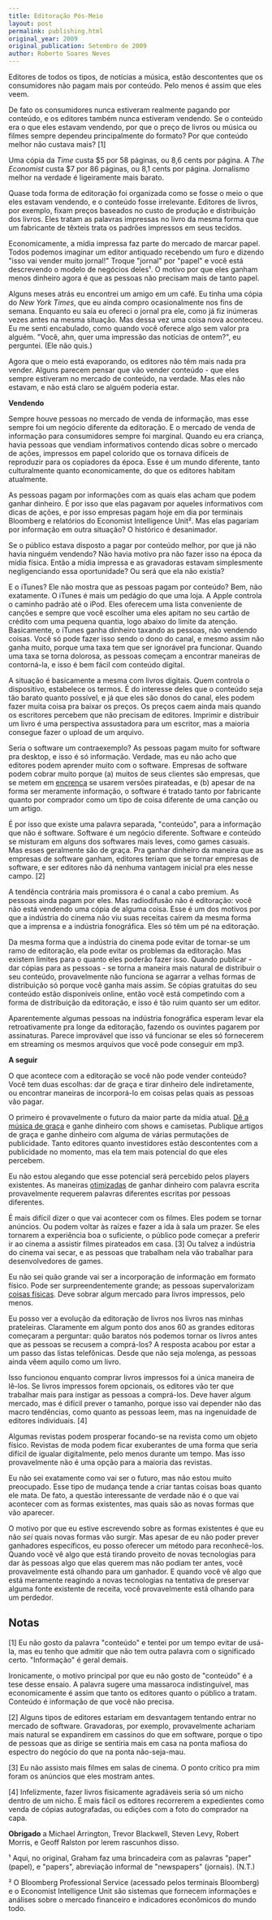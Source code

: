 ```yaml
---
title: Editoração Pós-Meio
layout: post
permalink: publishing.html
original_year: 2009
original_publication: Setembro de 2009
author: Roberto Soares Neves
---
```


Editores de todos os tipos, de notícias a música, estão descontentes que os consumidores não pagam mais por conteúdo. Pelo menos é assim que eles veem.

De fato os consumidores nunca estiveram realmente pagando por conteúdo, e os editores também nunca estiveram vendendo. Se o conteúdo era o que eles estavam vendendo, por que o preço de livros ou música ou filmes sempre dependeu principalmente do formato? Por que conteúdo melhor não custava mais? [1]

Uma cópia da *Time* custa $5 por 58 páginas, ou 8,6 cents por página. A *The Economist* custa $7 por 86 páginas, ou 8,1 cents por página. Jornalismo melhor na verdade é ligeiramente mais barato.

Quase toda forma de editoração foi organizada como se fosse o meio o que eles estavam vendendo, e o conteúdo fosse irrelevante. Editores de livros, por exemplo, fixam preços baseados no custo de produção e distribuição dos livros. Eles tratam as palavras impressas no livro da mesma forma que um fabricante de têxteis trata os padrões impressos em seus tecidos.

Economicamente, a mídia impressa faz parte do mercado de marcar papel. Todos podemos imaginar um editor antiquado recebendo um furo e dizendo "isso vai vender muito jornal!" Troque "jornal" por "papel" e você está  descrevendo o modelo de negócios deles¹. O motivo por que eles ganham menos dinheiro agora é que as pessoas não precisam mais de tanto papel.

Alguns meses atrás eu encontrei um amigo em um café. Eu tinha uma cópia do *New York Times*, que eu ainda compro ocasionalmente nos fins de semana. Enquanto eu saía eu ofereci o jornal pra ele, como já fiz inúmeras vezes antes na mesma situação. Mas dessa vez uma coisa nova aconteceu. Eu me senti encabulado, como quando você oferece algo sem valor pra alguém. "Você, ahn, quer uma impressão das notícias de ontem?", eu perguntei. (Ele não quis.)

Agora que o meio está evaporando, os editores não têm mais nada pra vender. Alguns parecem pensar que vão vender conteúdo - que eles sempre estiveram no mercado de conteúdo, na verdade. Mas eles não estavam, e não está claro se alguém poderia estar.

**Vendendo**

Sempre houve pessoas no mercado de venda de informação, mas esse sempre foi um negócio diferente da editoração. E o mercado de venda de informação para consumidores sempre foi marginal. Quando eu era criança, havia pessoas que vendiam informativos contendo dicas sobre o mercado de ações, impressos em papel colorido que os tornava difíceis de reproduzir para os copiadores da época. Esse é um mundo diferente, tanto culturalmente quanto economicamente, do que os editores habitam atualmente.

As pessoas pagam por informações com as quais elas acham que podem ganhar dinheiro. É por isso que elas pagavam por aqueles informativos com dicas de ações, e por isso empresas pagam hoje em dia por terminais Bloomberg e relatórios do Economist Intelligence Unit². Mas elas pagariam por informação em outra situação? O histórico é desanimador.

Se o público estava disposto a pagar por conteúdo melhor, por que já não havia ninguém vendendo? Não havia motivo pra não fazer isso na época da mídia física. Então a mídia impressa e as gravadoras estavam simplesmente negligenciando essa oportunidade? Ou será que ela não existia?

E o iTunes? Ele não mostra que as pessoas pagam por conteúdo? Bem, não exatamente. O iTunes é mais um pedágio do que uma loja. A Apple controla o caminho padrão até o iPod. Eles oferecem uma lista conveniente de canções e sempre que você escolher uma eles apitam no seu cartão de crédito com uma pequena quantia, logo abaixo do limite da atenção. Basicamente, o iTunes ganha dinheiro taxando as pessoas, não vendendo coisas. Você só pode fazer isso sendo o dono do canal, e mesmo assim não ganha muito, porque uma taxa tem que ser ignorável pra funcionar. Quando uma taxa se torna dolorosa, as pessoas começam a encontrar maneiras de contorná-la, e isso é bem fácil com conteúdo digital.

A situação é basicamente a mesma com livros digitais. Quem controla o dispositivo, estabelece os termos. É do interesse deles que o conteúdo seja tão barato quanto possível, e já que eles são donos do canal, eles podem fazer muita coisa pra baixar os preços. Os preços caem ainda mais quando os escritores percebem que não precisam de editores. Imprimir e distribuir um livro é uma perspectiva assustadora para um escritor, mas a maioria consegue fazer o upload de um arquivo.

Seria o software um contraexemplo? As pessoas pagam muito for software pra desktop, e isso é só informação. Verdade, mas eu não acho que editores podem aprender muito com o software. Empresas de software podem cobrar muito porque (a) muitos de seus clientes são empresas, que se metem em [encrenca](http://www.bsa.org/country/News%20and%20Events/News%20Archives/en/2009/en-08312009-mueller.aspx?sc_lang=en) se usarem versões pirateadas, e (b) apesar de na forma ser meramente informação, o software é tratado tanto por fabricante quanto por comprador como um tipo de coisa diferente de uma canção ou um artigo.

É por isso que existe uma palavra separada, "conteúdo", para a informação que não é software. Software é um negócio diferente. Software e conteúdo se misturam em alguns dos softwares mais leves, como games casuais. Mas esses geralmente são de graça. Pra ganhar dinheiro da maneira que as empresas de software ganham, editores teriam que se tornar empresas de software, e ser editores não dá nenhuma vantagem inicial pra eles nesse campo. [2]

A tendência contrária mais promissora é o canal a cabo premium. As pessoas ainda pagam por eles. Mas radiodifusão não é editoração: você não está vendendo uma cópia de alguma coisa. Esse é um dos motivos por que a indústria do cinema não viu suas receitas caírem da mesma forma que a imprensa e a indústria fonográfica. Eles só têm um pé na editoração.

Da mesma forma que a indústria do cinema pode evitar de tornar-se um ramo de editoração, ela pode evitar os problemas da editoração. Mas existem limites para o quanto eles poderão fazer isso. Quando publicar - dar cópias para as pessoas - se torna a maneira mais natural de distribuir o seu conteúdo, provavelmente não funciona se agarrar a velhas formas de distribuição só porque você ganha mais assim. Se cópias gratuitas do seu conteúdo estão disponíveis online, então você está competindo com a forma de distribuição da editoração, e isso é tão ruim quanto ser um editor.

Aparentemente algumas pessoas na indústria fonográfica esperam levar ela retroativamente pra longe da editoração, fazendo os ouvintes pagarem por assinaturas. Parece improvável que isso vá funcionar se eles só fornecerem em streaming os mesmos arquivos que você pode conseguir em mp3.

**A seguir**

O que acontece com a editoração se você não pode vender conteúdo? Você tem duas escolhas: dar de graça e tirar dinheiro dele indiretamente, ou encontrar maneiras de incorporá-lo em coisas pelas quais as pessoas vão pagar.

O primeiro é provavelmente o futuro da maior parte da mídia atual. [Dê a música de graça](http://thesixtyone.com/) e ganhe dinheiro com shows e camisetas. Publique artigos de graça e ganhe dinheiro com alguma de várias permutações de publicidade. Tanto editores quanto investidores estão descontentes com a publicidade no momento, mas ela tem mais potencial do que eles percebem.

Eu não estou alegando que esse potencial será percebido pelos players existentes. As maneiras [otimizadas](http://ycombinator.com/rfs1.html) de ganhar dinheiro com palavra escrita provavelmente requerem palavras diferentes escritas por pessoas diferentes.

É mais difícil dizer o que vai acontecer com os filmes. Eles podem se tornar anúncios. Ou podem voltar às raízes e fazer a ida à sala um prazer. Se eles tornarem a experiência boa o suficiente, o público pode começar a preferir ir ao cinema a assistir filmes pirateados em casa. [3] Ou talvez a indústria do cinema vai secar, e as pessoas que trabalham nela vão trabalhar para desenvolvedores de games.

Eu não sei quão grande vai ser a incorporação de informação em formato físico. Pode ser surpreendentemente grande; as pessoas supervalorizam [coisas físicas](http://www.paulgraham.com/stuff.html). Deve sobrar algum mercado para livros impressos, pelo menos.

Eu posso ver a evolução da editoração de livros nos livros nas minhas prateleiras. Claramente em algum ponto dos anos 60 as grandes editoras começaram a perguntar: quão baratos nós podemos tornar os livros antes que as pessoas se recusem a comprá-los? A resposta acabou por estar a um passo das listas telefônicas. Desde que não seja molenga, as pessoas ainda vêem aquilo como um livro.

Isso funcionou enquanto comprar livros impressos foi a única maneira de lê-los. Se livros impressos forem opcionais, os editores vão ter que trabalhar mais para instigar as pessoas a comprá-los. Deve haver algum mercado, mas é difícil prever o tamanho, porque isso vai depender não das macro tendências, como quanto as pessoas leem, mas na ingenuidade de editores individuais. [4]

Algumas revistas podem prosperar focando-se na revista como um objeto físico. Revistas de moda podem ficar exuberantes de uma forma que seria difícil de igualar digitalmente, pelo menos durante um tempo. Mas isso provavelmente não é uma opção para a maioria das revistas.

Eu não sei exatamente como vai ser o futuro, mas não estou muito preocupado. Esse tipo de mudança tende a criar tantas coisas boas quanto ele mata. De fato, a questão interessante de verdade não é o que vai acontecer com as formas existentes, mas quais são as novas formas que vão aparecer.

O motivo por que eu estive escrevendo sobre as formas existentes é que eu não *sei* quais novas formas vão surgir. Mas apesar de eu não poder prever ganhadores específicos, eu posso oferecer um método para reconhecê-los. Quando você vê algo que está tirando proveito de novas tecnologias para dar às pessoas algo que elas querem mas não podiam ter antes, você provavelmente está olhando para um ganhador. E quando você vê algo que está meramente reagindo a novas tecnologias na tentativa de preservar alguma fonte existente de receita, você provavelmente está olhando para um perdedor.





## Notas

[1] Eu não gosto da palavra "conteúdo" e tentei por um tempo evitar de usá-la, mas eu tenho que admitir que não tem outra palavra com o significado certo. "Informação" é geral demais.

Ironicamente, o motivo principal por que eu não gosto de "conteúdo" é a tese desse ensaio. A palavra sugere uma massaroca indistinguível, mas economicamente é assim que tanto os editores quanto o público a tratam. Conteúdo é informação de que você não precisa.

[2] Alguns tipos de editores estariam em desvantagem tentando entrar no mercado de software. Gravadoras, por exemplo, provavelmente achariam mais natural se expandirem em cassinos do que em software, porque o tipo de pessoas que as dirige se sentiria mais em casa na ponta mafiosa do espectro do negócio do que na ponta não-seja-mau.

[3] Eu não assisto mais filmes em salas de cinema. O ponto crítico pra mim foram os anúncios que eles mostram antes.

[4] Infelizmente, fazer livros fisicamente agradáveis seria só um nicho dentro de um nicho. É mais fácil os editores recorrerem a expedientes como venda de cópias autografadas, ou edições com a foto do comprador na capa.

**Obrigado** a Michael Arrington, Trevor Blackwell, Steven Levy, Robert Morris, e Geoff Ralston por lerem rascunhos disso.

¹ Aqui, no original, Graham faz uma brincadeira com as palavras "paper" (papel), e "papers", abreviação informal de "newspapers" (jornais). (N.T.)

² O Bloomberg Professional Service (acessado pelos terminais Bloomberg) e o Economist Intelligence Unit são sistemas que fornecem informações e análises sobre o mercado financeiro e indicadores econômicos do mundo todo.
